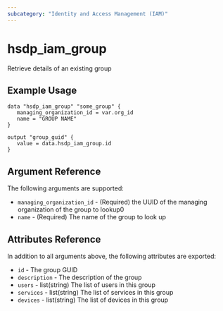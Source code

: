 ```yaml
---
subcategory: "Identity and Access Management (IAM)"
---
```


# hsdp_iam_group

Retrieve details of an existing group

## Example Usage

```hcl
data "hsdp_iam_group" "some_group" {
   managing_organization_id = var.org_id
   name = "GROUP NAME"
}
```

```hcl
output "group_guid" {
   value = data.hsdp_iam_group.id
}
```

## Argument Reference

The following arguments are supported:

* `managing_organization_id` - (Required) the UUID of the managing organization of the group to lookup0
* `name` - (Required) The name of the group to look up

## Attributes Reference

In addition to all arguments above, the following attributes are exported:

* `id` - The group GUID
* `description` - The description of the group
* `users` - list(string) The list of users in this group
* `services` - list(string) The list of services in this group
* `devices` - list(string) The list of devices in this group

